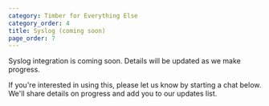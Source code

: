 ```yaml
---
category: Timber for Everything Else
category_order: 4
title: Syslog (coming soon)
page_order: 7
---
```


Syslog integration is coming soon. Details will be updated as we make progress.

If you're interested in using this, please let us know by starting a chat below. We'll
share details on progress and add you to our updates list.